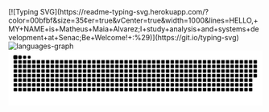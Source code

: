 





<div aling="center">
[![Typing SVG](https://readme-typing-svg.herokuapp.com/?color=00bfbf&size=35&center=true&vCenter=true&width=1000&lines=HELLO,+MY+NAME+is+Matheus+Maia+Alvarez;I+study+analysis+and+systems+development+at+Senac;Be+Welcome!+:%29)](https://git.io/typing-svg) 
  <img src="https://github-readme-stats.vercel.app/api/top-langs?username=Staici&locale=en&hide_title=false&layout=compact&card_width=320&langs_count=5&theme=dracula&hide_border=false" height="150" alt="languages-graph"  />
</div>


<picture align="center">
  <source media="(prefers-color-scheme: dark)" srcset="https://raw.githubusercontent.com/Staici/Staici/output/github-contribution-grid-snake-dark.svg">
  <source media="(prefers-color-scheme: light)" srcset="https://raw.githubusercontent.com/Staici/Staici/output/github-contribution-grid-snake-dark.svg">
  <img align="center" alt="github contribution grid snake animation" src="https://raw.githubusercontent.com/Staici/Staici/output/github-contribution-grid-snake.svg">
</picture>
